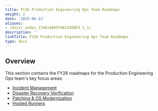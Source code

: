 ```yaml
---
title: FY26 Production Engineering Ops Team Roadmaps
weight: 2
date: '2025-06-12'
aliases:
- /docs/_index_1748146057981345063_1_1/
description: ''
linkTitle: FY26 Production Engineering Ops Team Roadmaps
type: docs
---
```


## Overview

This section contains the FY26 roadmaps for the Production Engineering Ops team's key focus areas:

- [Incident Management](incident-management.md)
- [Disaster Recovery Verification](disaster-recovery.md)
- [Patching & OS Modernization](patching-os-modernization.md)
- [Hosted Runners](hosted-runners.md)
